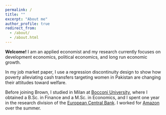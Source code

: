 ```yaml
---
permalink: /
title: ""
excerpt: "About me"
author_profile: true
redirect_from: 
  - /about/
  - /about.html
---
```


**Welcome!** I am an applied economist and my research currently focuses on development economics, political economics, and long run economic growth.

In my job market paper, I use a regression discontinuity design to show how poverty alleviating cash transfers targeting women in Pakistan are changing their attitudes toward welfare.

Before joining Brown, I studied in Milan at [Bocconi University](https://www.unibocconi.eu/), where I obtained a B.Sc. in Finance and a M.Sc. in Economics, and I spent one year in the research division of the [European Central Bank](https://www.ecb.europa.eu/). I worked for [Amazon](https://www.aboutamazon.com) over the summer.

